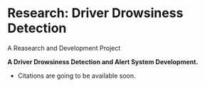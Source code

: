 # Research: Driver Drowsiness Detection
A Reasearch and Development Project

**A Driver Drowsiness Detection and Alert System Development.**

* Citations are going to be available soon.



